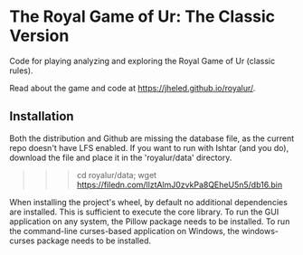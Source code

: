 # The Royal Game of Ur: The Classic Version

Code for playing analyzing and exploring the Royal Game of Ur (classic rules).

Read about the game and code at <https://jheled.github.io/royalur/>.

## Installation

Both the distribution and Github are missing the database file, as the current repo
doesn't have LFS enabled. If you want to run with Ishtar (and you do),
download the file and place it in the 'royalur/data' directory.

>>> cd royalur/data; wget https://filedn.com/llztAlmJ0zvkPa8QEheU5n5/db16.bin

When installing the project's wheel, by default no additional dependencies are installed.
This is sufficient to execute the core library. To run the GUI application on any system,
the Pillow package needs to be installed. To run the command-line
curses-based application on Windows, the windows-curses package needs to be installed.
